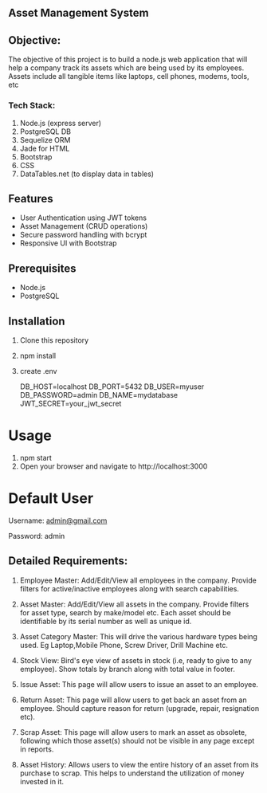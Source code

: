 ## Asset Management System

## Objective:
   The objective of this project is to build a node.js web application that will help a company track its assets which are being used by its employees. Assets include all tangible items like laptops, cell phones, modems, tools, etc

### Tech Stack:
   1. Node.js (express server)
   2. PostgreSQL DB
   3. Sequelize ORM
   4. Jade for HTML
   5. Bootstrap
   6. CSS
   7. DataTables.net (to display data in         tables)

## Features

- User Authentication using JWT tokens
- Asset Management (CRUD operations)
- Secure password handling with bcrypt
- Responsive UI with Bootstrap

## Prerequisites

- Node.js
- PostgreSQL

## Installation

1. Clone this repository
2. npm install
3. create .env
   
   DB_HOST=localhost
   DB_PORT=5432
   DB_USER=myuser
   DB_PASSWORD=admin
   DB_NAME=mydatabase
   JWT_SECRET=your_jwt_secret

# Usage

 1. npm start
 2. Open your browser and navigate to           http://localhost:3000

# Default User

Username: admin@gmail.com

Password: admin
 
## Detailed Requirements:

1. Employee Master: Add/Edit/View all employees in the company. Provide filters for active/inactive employees along with search capabilities.

2. Asset Master: Add/Edit/View all assets in the company. Provide filters for asset type, search by make/model etc. Each asset should be identifiable by its serial number as well as unique id.

3. Asset Category Master: This will drive the various hardware types being used. Eg Laptop,Mobile Phone, Screw Driver, Drill Machine etc.

4. Stock View: Bird's eye view of assets in stock (i.e, ready to give to any employee). Show totals by branch along with total value in footer.

5. Issue Asset: This page will allow users to issue an asset to an employee.

6. Return Asset: This page will allow users to get back an asset from an employee. Should capture reason for return (upgrade, repair, resignation etc).

7. Scrap Asset: This page will allow users to mark an asset as obsolete, following which those asset(s) should not be visible in any page except in reports.

8. Asset History: Allows users to view the entire history of an asset from its purchase to scrap. This helps to understand the utilization of money invested in it.




